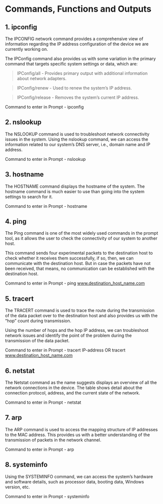 # Commands, Functions and Outputs

## 1. **ipconfig**

The IPCONFIG network command provides a comprehensive view of information regarding the IP address configuration of the device we are currently working on.

The IPConfig command also provides us with some variation in the primary command that targets specific system settings or data, which are:

> IPConfig/all - Provides primary output with additional information about network adapters.

> IPConfig/renew - Used to renew the system’s IP address.

> IPConfig/release - Removes the system’s current IP address.

Command to enter in Prompt - ipconfig


## 2. **nslookup**

The NSLOOKUP command is used to troubleshoot network connectivity issues in the system. Using the nslookup command, we can access the information related to our system’s DNS server, i.e., domain name and IP address.

Command to enter in Prompt - nslookup


## 3. **hostname**

The HOSTNAME command displays the hostname of the system. The hostname command is much easier to use than going into the system settings to search for it.

Command to enter in Prompt - hostname


## 4. **ping**

The Ping command is one of the most widely used commands in the prompt tool, as it allows the user to check the connectivity of our system to another host.

This command sends four experimental packets to the destination host to check whether it receives them successfully, if so, then, we can communicate with the destination host. But in case the packets have not been received, that means, no communication can be established with the destination host.

Command to enter in Prompt - ping www.destination_host_name.com


## 5. **tracert**

The TRACERT command is used to trace the route during the transmission of the data packet over to the destination host and also provides us with the “hop” count during transmission.

Using the number of hops and the hop IP address, we can troubleshoot network issues and identify the point of the problem during the transmission of the data packet.

Command to enter in Prompt - tracert IP-address OR tracert www.destination_host_name.com


## 6. **netstat**

The Netstat command as the name suggests displays an overview of all the network connections in the device. The table shows detail about the connection protocol, address, and the current state of the network.

Command to enter in Prompt - netstat


## 7. **arp**

The ARP command is used to access the mapping structure of IP addresses to the MAC address. This provides us with a better understanding of the transmission of packets in the network channel.

Command to enter in Prompt - arp


## 8. **systeminfo**

Using the SYSTEMINFO command, we can access the system’s hardware and software details, such as processor data, booting data, Windows version, etc.

Command to enter in Prompt - systeminfo

